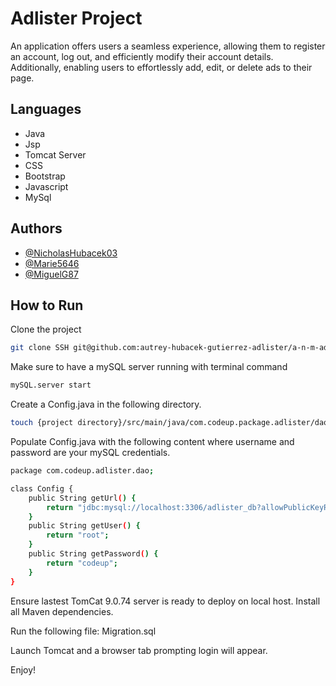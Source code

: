 # Adlister Project

An application offers users a seamless experience, allowing them to register an account, log out, and efficiently modify their account details. Additionally, enabling users to effortlessly add, edit, or delete ads to their page.

## Languages
- Java
- Jsp
- Tomcat Server
- CSS
- Bootstrap
- Javascript
- MySql
## Authors

- [@NicholasHubacek03](https://github.com/NicholasHubacek03)
- [@Marie5646](https://github.com/Marie5646)
- [@MiguelG87](https://github.com/MiguelG87)


## How to Run
Clone the project
```bash 
git clone SSH git@github.com:autrey-hubacek-gutierrez-adlister/a-n-m-adlister.git
```
Make sure to have a mySQL server running with terminal command
```bash
mySQL.server start
```
Create a Config.java in the following directory.
```bash
touch {project directory}/src/main/java/com.codeup.package.adlister/dao/Config.java
```
Populate Config.java with the following content where username and password are your mySQL credentials.
```bash
package com.codeup.adlister.dao;

class Config {
    public String getUrl() {
        return "jdbc:mysql://localhost:3306/adlister_db?allowPublicKeyRetrieval=true&useSSL=false";
    }
    public String getUser() {
        return "root";
    }
    public String getPassword() {
        return "codeup";
    }
}
```

Ensure lastest TomCat 9.0.74 server is ready to deploy on local host. Install all Maven dependencies.

Run the following file: Migration.sql


Launch Tomcat and a browser tab prompting login will appear.

Enjoy!
